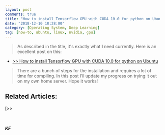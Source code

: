 ```yaml
---
layout: post
comments: true
title: "How to install Tensorflow GPU with CUDA 10.0 for python on Ubuntu"
date: "2018-12-10 10:28:00"
category: [Operating System, Deep Learning]
tag: [how-to, ubuntu, linux, nvidia, gpu]
---
```


> As described in the title, it's exactly what I need currently. Here is an excellent post on this:

- [>> How to install Tensorflow GPU with CUDA 10.0 for python on Ubuntu](https://www.python36.com/how-to-install-tensorflow-gpu-with-cuda-10-0-for-python-on-ubuntu/)

> There are a bunch of steps for the installation and requires a lot of time for compiling. In this post I'll update my progress on trying it out on my own home server. Hope it works!

<!--more-->

## Related Articles:

[>> 

<br><br>***KF*** 
